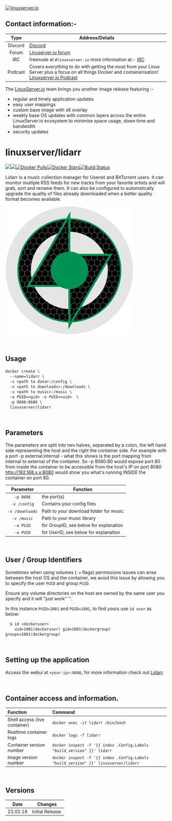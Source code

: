 [linuxserverurl]: https://linuxserver.io
[forumurl]: https://forum.linuxserver.io
[ircurl]: https://www.linuxserver.io/irc/
[podcasturl]: https://www.linuxserver.io/podcast/
[appurl]: https://github.com/lidarr/Lidarr
[hub]: https://hub.docker.com/r/linuxserver/lidarr/


[![linuxserver.io](https://raw.githubusercontent.com/linuxserver/docker-templates/master/linuxserver.io/img/linuxserver_medium.png?v=4&s=4000)][linuxserverurl]


## Contact information:- 

| Type | Address/Details | 
| :---: | --- |
| Discord | [Discord](https://discord.gg/YWrKVTn) |
| Forum | [Linuserver.io forum][forumurl] |
| IRC | freenode at `#linuxserver.io` more information at:- [IRC][ircurl]
| Podcast | Covers everything to do with getting the most from your Linux Server plus a focus on all things Docker and containerisation! [Linuxserver.io Podcast][podcasturl] |


The [LinuxServer.io][linuxserverurl] team brings you another image release featuring :-

 + regular and timely application updates
 + easy user mappings
 + custom base image with s6 overlay
 + weekly base OS updates with common layers across the entire LinuxServer.io ecosystem to minimise space usage, down time and bandwidth
 + security updates

# linuxserver/lidarr
[![](https://images.microbadger.com/badges/version/linuxserver/lidarr.svg)](https://microbadger.com/images/linuxserver/lidarr "Get your own version badge on microbadger.com")[![](https://images.microbadger.com/badges/image/linuxserver/lidarr.svg)](https://microbadger.com/images/linuxserver/lidarr "Get your own image badge on microbadger.com")[![Docker Pulls](https://img.shields.io/docker/pulls/linuxserver/lidarr.svg)][hub][![Docker Stars](https://img.shields.io/docker/stars/linuxserver/lidarr.svg)][hub][![Build Status](https://ci.linuxserver.io/buildStatus/icon?job=Docker-Builders/x86-64/x86-64-lidarr)](https://ci.linuxserver.io/job/Docker-Builders/job/x86-64/job/x86-64-lidarr/)

Lidarr is a music collection manager for Usenet and BitTorrent users. It can monitor multiple RSS feeds for new tracks from your favorite artists and will grab, sort and rename them. It can also be configured to automatically upgrade the quality of files already downloaded when a better quality format becomes available.

[![lidarr](https://github.com/lidarr/Lidarr/blob/develop/Logo/400.png)][appurl]

&nbsp;

## Usage

```
docker create \
  --name=lidarr \
  -v <path to data>:/config \
  -v <path to downloads>:/downloads \
  -v <path to music>:/music \
  -e PGID=<gid> -e PUID=<uid>  \
  -p 8686:8686 \
  linuxserver/lidarr
```

&nbsp;

## Parameters

The parameters are split into two halves, separated by a colon, the left hand side representing the host and the right the container side. 
For example with a port -p external:internal - what this shows is the port mapping from internal to external of the container.
So -p 8080:80 would expose port 80 from inside the container to be accessible from the host's IP on port 8080
http://192.168.x.x:8080 would show you what's running INSIDE the container on port 80.



| Parameter | Function |
| :---: | --- |
| `-p 8686` | the port(s) |
| `-v /config` | Contains your config files|
| `-v /downloads` | Path to your download folder for music |
| `-v /music` | Path to your music library |
| `-e PGID` | for GroupID, see below for explanation |
| `-e PUID` | for UserID, see below for explanation |

&nbsp;

## User / Group Identifiers

Sometimes when using volumes (`-v` flags) permissions issues can arise between the host OS and the container, we avoid this issue by allowing you to specify the user `PUID` and group `PGID`.

Ensure any volume directories on the host are owned by the same user you specify and it will "just work" &trade;.

In this instance `PUID=1001` and `PGID=1001`, to find yours use `id user` as below:

```
  $ id <dockeruser>
    uid=1001(dockeruser) gid=1001(dockergroup) groups=1001(dockergroup)
```

&nbsp;

## Setting up the application

Access the webui at `<your-ip>:8686`, for more information check out [Lidarr][appurl].

&nbsp;

## Container access and information.

| Function | Command |
| :--- | :--- |
| Shell access (live container) | `docker exec -it lidarr /bin/bash` |
| Realtime container logs | `docker logs -f lidarr` |
| Container version number | `docker inspect -f '{{ index .Config.Labels "build_version" }}' lidarr` |
| Image version number |  `docker inspect -f '{{ index .Config.Labels "build_version" }}' linuxserver/lidarr` |

&nbsp;

## Versions

|  Date | Changes |
| :---: | --- |
| 23.02.18 |  Initial Release. |
